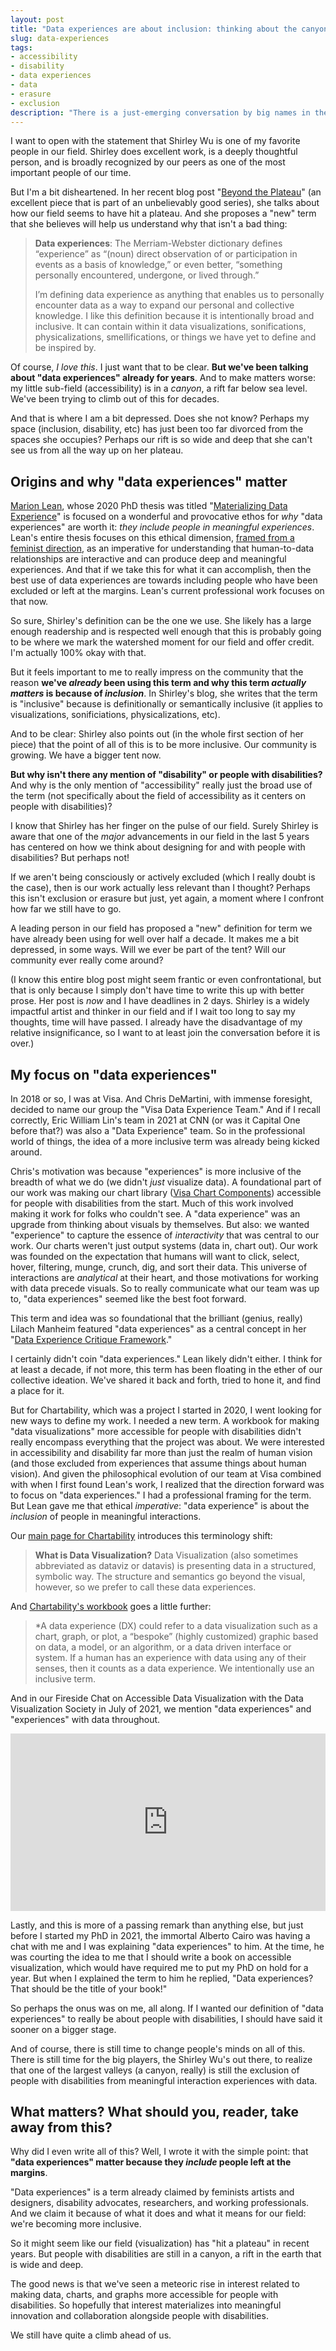 ```yaml
---
layout: post
title: "Data experiences are about inclusion: thinking about the canyon of erasure, exclusion, and inaccessibility"
slug: data-experiences
tags:
- accessibility
- disability
- data experiences
- data
- erasure
- exclusion
description: "There is a just-emerging conversation by big names in the field of visualization, proposing to rebrand from 'visualization' towards 'data experiences.' While I love this, folks either seem to be unaware or actively shifting the conversation from where it first focused: on including people at the margins."
---
```


I want to open with the statement that Shirley Wu is one of my favorite people in our field. Shirley does excellent work, is a deeply thoughtful person, and is broadly recognized by our peers as one of the most important people of our time.

But I'm a bit disheartened. In her recent blog post "[Beyond the Plateau](https://www.shirleywu.studio/notebook/2025-03-beyond-plateau)" (an excellent piece that is part of an unbelievably good series), she talks about how our field seems to have hit a plateau. And she proposes a "new" term that she believes will help us understand why that isn't a bad thing:

> **Data experiences**: The Merriam-Webster dictionary defines “experience” as “(noun) direct observation of or participation in events as a basis of knowledge,” or even better, “something personally encountered, undergone, or lived through.”
> 
> I’m defining data experience as anything that enables us to personally encounter data as a way to expand our personal and collective knowledge.  I like this definition because it is intentionally broad and inclusive.  It can contain within it data visualizations, sonifications, physicalizations, smellifications, or things we have yet to define and be inspired by.

Of course, *I love this*. I just want that to be clear. **But we've been talking about "data experiences" already for years**. And to make matters worse: my little sub-field (accessibility) is in a *canyon*, a rift far below sea level. We've been trying to climb out of this for decades.

And that is where I am a bit depressed. Does she not know? Perhaps my space (inclusion, disability, etc) has just been too far divorced from the spaces she occupies? Perhaps our rift is so wide and deep that she can't see us from all the way up on her plateau.

## Origins and why "data experiences" matter
[Marion Lean](https://www.marionlean.co.uk/), whose 2020 PhD thesis was titled "[Materializing Data Experience](https://researchonline.rca.ac.uk/4443/)" is focused on a wonderful and provocative ethos for *why* "data experiences" are worth it: *they include people in meaningful experiences*. Lean's entire thesis focuses on this ethical dimension, [framed from a feminist direction](https://www.tandfonline.com/doi/full/10.1080/20511787.2021.1928987), as an imperative for understanding that human-to-data relationships are interactive and can produce deep and meaningful experiences. And that if we take this for what it can accomplish, then the best use of data experiences are towards including people who have been excluded or left at the margins. Lean's current professional work focuses on that now.

So sure, Shirley's definition can be the one we use. She likely has a large enough readership and is respected well enough that this is probably going to be where we mark the watershed moment for our field and offer credit. I'm actually 100% okay with that.

But it feels important to me to really impress on the community that the reason **we've *already* been using this term and why this term *actually matters* is because of *inclusion***. In Shirley's blog, she writes that the term is "inclusive" because is definitionally or semantically inclusive (it applies to visualizations, sonificiations, physicalizations, etc).

<!-- > I would argue, as people who came before me (like Lean) have already argued: data experiences are "inclusive" because they include more *people* and not just more definitions. -->

And to be clear: Shirley also points out (in the whole first section of her piece) that the point of all of this is to be more inclusive. Our community is growing. We have a bigger tent now.

**But why isn't there any mention of "disability" or people with disabilities?** And why is the only mention of "accessibility" really just the broad use of the term (not specifically about the field of accessibility as it centers on people with disabilities)?

I know that Shirley has her finger on the pulse of our field. Surely Shirley is aware that one of the *major* advancements in our field in the last 5 years has centered on how we think about designing for and with people with disabilities? But perhaps not!

If we aren't being consciously or actively excluded (which I really doubt is the case), then is our work actually less relevant than I thought? Perhaps this isn't exclusion or erasure but just, yet again, a moment where I confront how far we still have to go.

A leading person in our field has proposed a "new" definition for term we have already been using for well over half a decade. It makes me a bit depressed, in some ways. Will we ever be part of the tent? Will our community ever really come around?

(I know this entire blog post might seem frantic or even confrontational, but that is only because I simply don't have time to write this up with better prose. Her post is *now* and I have deadlines in 2 days. Shirley is a widely impactful artist and thinker in our field and if I wait too long to say my thoughts, time will have passed. I already have the disadvantage of my relative insignificance, so I want to at least join the conversation before it is over.)

## My focus on "data experiences"
In 2018 or so, I was at Visa. And Chris DeMartini, with immense foresight, decided to name our group the "Visa Data Experience Team." And if I recall correctly, Eric William Lin's team in 2021 at CNN (or was it Capital One before that?) was also a "Data Experience" team. So in the professional world of things, the idea of a more inclusive term was already being kicked around.

Chris's motivation was because "experiences" is more inclusive of the breadth of what we do (we didn't *just* visualize data). A foundational part of our work was making our chart library ([Visa Chart Components](https://github.com/visa/visa-chart-components)) accessible for people with disabilities from the start. Much of this work involved making it work for folks who couldn't see. A "data experience" was an upgrade from thinking about visuals by themselves. But also: we wanted "experience" to capture the essence of *interactivity* that was central to our work. Our charts weren't just output systems (data in, chart out). Our work was founded on the expectation that humans will want to click, select, hover, filtering, munge, crunch, dig, and sort their data. This universe of interactions are *analytical* at their heart, and those motivations for working with data precede visuals. So to really communicate what our team was up to, "data experiences" seemed like the best foot forward.

This term and idea was so foundational that the brilliant (genius, really) Lilach Manheim featured "data experiences" as a central concept in her "[Data Experience Critique Framework](https://developer.visa.com/images2/visa-chart-components/Data%20Experience%20Critique%20Framework.pdf)."

I certainly didn't coin "data experiences." Lean likely didn't either. I think for at least a decade, if not more, this term has been floating in the ether of our collective ideation. We've shared it back and forth, tried to hone it, and find a place for it.

But for Chartability, which was a project I started in 2020, I went looking for new ways to define my work. I needed a new term. A workbook for making "data visualizations" more accessible for people with disabilities didn't really encompass everything that the project was about. We were interested in accessibility and disability far more than just the realm of human vision (and those excluded from experiences that assume things about human vision). And given the philosophical evolution of our team at Visa combined with when I first found Lean's work, I realized that the direction forward was to focus on "data experiences." I had a professional framing for the term. But Lean gave me that ethical *imperative*: "data experience" is about the *inclusion* of people in meaningful interactions.

Our [main page for Chartability](https://chartability.fizz.studio/) introduces this terminology shift:
> **What is Data Visualization?**
> Data Visualization (also sometimes abbreviated as dataviz or datavis) is presenting data in a structured, symbolic way. The structure and semantics go beyond the visual, however, so we prefer to call these data experiences.

And [Chartability's workbook](https://chartability.github.io/POUR-CAF/) goes a little further:
> *A data experience (DX) could refer to a data visualization such as a chart, graph, or plot, a “bespoke” (highly customized) graphic based on data, a model, or an algorithm, or a data driven interface or system. If a human has an experience with data using any of their senses, then it counts as a data experience. We intentionally use an inclusive term.

And in our Fireside Chat on Accessible Data Visualization with the Data Visualization Society in July of 2021, we mention "data experiences" and "experiences" with data throughout.

<div style="position: relative; padding-bottom: 56.25%; height: 0; overflow: hidden;">
  <iframe width="100%" height="100%" style="position: absolute; top: 0; left: 0;" src="https://www.youtube.com/embed/Aqx5PQwds80?si=YirAzVKuG2VyrYBT&amp;start=33" title="YouTube video player" frameborder="0" allow="accelerometer; autoplay; clipboard-write; encrypted-media; gyroscope; picture-in-picture; web-share" referrerpolicy="strict-origin-when-cross-origin" allowfullscreen></iframe>
</div>

Lastly, and this is more of a passing remark than anything else, but just before I started my PhD in 2021, the immortal Alberto Cairo was having a chat with me and I was explaining "data experiences" to him. At the time, he was courting the idea to me that I should write a book on accessible visualization, which would have required me to put my PhD on hold for a year. But when I explained the term to him he replied, "Data experiences? That should be the title of your book!"

So perhaps the onus was on me, all along. If I wanted our definition of "data experiences" to really be about people with disabilities, I should have said it sooner on a bigger stage.

And of course, there is still time to change people's minds on all of this. There is still time for the big players, the Shirley Wu's out there, to realize that one of the largest valleys (a canyon, really) is still the exclusion of people with disabilities from meaningful interaction experiences with data.

## What matters? What should **you**, reader, take away from this?
Why did I even write all of this? Well, I wrote it with the simple point: that **"data experiences" matter because they *include* people left at the margins**.

"Data experiences" is a term already claimed by feminists artists and designers, disability advocates, researchers, and working professionals. And we claim it because of what it does and what it means for our field: we're becoming more inclusive.

So it might seem like our field (visualization) has "hit a plateau" in recent years. But people with disabilities are still in a canyon, a rift in the earth that is wide and deep.

The good news is that we've seen a meteoric rise in interest related to making data, charts, and graphs more accessible for people with disabilities. So hopefully that interest materializes into meaningful innovation and collaboration alongside people with disabilities.

We still have quite a climb ahead of us.